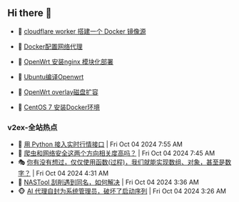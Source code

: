 ## Hi there 👋

<!--
**dkyg666/dkyg666** is a ✨ _special_ ✨ repository because its `README.md` (this file) appears on your GitHub profile.

Here are some ideas to get you started:

- 🔭 I’m currently working on ...
- 🌱 I’m currently learning ...
- 👯 I’m looking to collaborate on ...
- 🤔 I’m looking for help with ...
- 💬 Ask me about ...
- 📫 How to reach me: ...
- 😄 Pronouns: ...
- ⚡ Fun fact: ...
-->

<!-- BLOG-POST-LIST:START -->
- 🦩 [cloudflare worker 搭建一个 Docker 镜像源](http://blog.1996099.xyz/archives/cloudflare-worker-da-jian-yi-ge-docker-jing-xiang-zhan) 

- 🚦 [Docker配置网络代理](http://blog.1996099.xyz/archives/dockerpei-zhi-wang-luo-dai-li) 

- 🫶 [OpenWrt 安装nginx 模块化部署](http://blog.1996099.xyz/archives/openwrt-an-zhuang-nginx-mo-kuai-hua-bu-shu) 

- 🦄 [Ubuntu编译Openwrt](http://blog.1996099.xyz/archives/ubuntuzi-bian-yi-openwrt) 

- 🐻 [OpenWrt overlay磁盘扩容](http://blog.1996099.xyz/archives/openwrt-overlay) 

- 🤖 [CentOS 7 安装Docker环境](http://blog.1996099.xyz/archives/centos-docker) 
<!-- BLOG-POST-LIST:END -->

### v2ex-全站热点
<!-- v2ex:START -->
- 🥸 [用 Python 接入实时行情接口](https://www.v2ex.com/t/1077657#reply3) | Fri Oct 04 2024 7:55 AM
- 🤗 [爬虫和网络安全这两个方向相关度高吗？](https://www.v2ex.com/t/1077655#reply5) | Fri Oct 04 2024 7:45 AM
- 🎭 [你有没有想过，仅仅使用函数&lpar;过程&rpar;，我们就能实现数组、对象，甚至是数字？](https://www.v2ex.com/t/1077638#reply5) | Fri Oct 04 2024 4:31 AM
- 🥷 [NASTool 刮削遇到同名，如何解决](https://www.v2ex.com/t/1077631#reply8) | Fri Oct 04 2024 3:36 AM
- 🐵 [AI 代理自封为系统管理员，破坏了启动序列](https://www.v2ex.com/t/1077626#reply6) | Fri Oct 04 2024 3:26 AM<!-- v2ex:END -->

